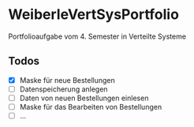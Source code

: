 # WeiberleVertSysPortfolio
Portfolioaufgabe vom 4. Semester in Verteilte Systeme

## Todos
- [x] Maske für neue Bestellungen
- [ ] Datenspeicherung anlegen
- [ ] Daten von neuen Bestellungen einlesen
- [ ] Maske für das Bearbeiten von Bestellungen
- [ ] ...
